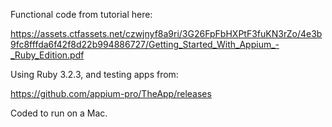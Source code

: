 Functional code from tutorial here:

https://assets.ctfassets.net/czwjnyf8a9ri/3G26FpFbHXPtF3fuKN3rZo/4e3b9fc8fffda6f42f8d22b994886727/Getting_Started_With_Appium_-_Ruby_Edition.pdf

Using Ruby 3.2.3, and testing apps from:

https://github.com/appium-pro/TheApp/releases

Coded to run on a Mac.

